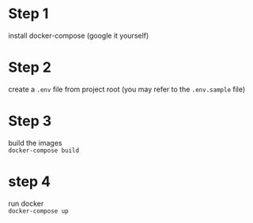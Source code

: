 # Step 1  
install docker-compose (google it yourself)  

# Step 2  
create a `.env` file from project root (you may refer to the `.env.sample` file)  

# Step 3  
build the images  
`docker-compose build`  

# step 4  
run docker  
`docker-compose up`  